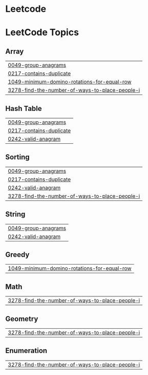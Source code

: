 # Leetcode
<!---LeetCode Topics Start-->
# LeetCode Topics
## Array
|  |
| ------- |
| [0049-group-anagrams](https://github.com/keerthana054/Leetcode/tree/master/0049-group-anagrams) |
| [0217-contains-duplicate](https://github.com/keerthana054/Leetcode/tree/master/0217-contains-duplicate) |
| [1049-minimum-domino-rotations-for-equal-row](https://github.com/keerthana054/Leetcode/tree/master/1049-minimum-domino-rotations-for-equal-row) |
| [3278-find-the-number-of-ways-to-place-people-i](https://github.com/keerthana054/Leetcode/tree/master/3278-find-the-number-of-ways-to-place-people-i) |
## Hash Table
|  |
| ------- |
| [0049-group-anagrams](https://github.com/keerthana054/Leetcode/tree/master/0049-group-anagrams) |
| [0217-contains-duplicate](https://github.com/keerthana054/Leetcode/tree/master/0217-contains-duplicate) |
| [0242-valid-anagram](https://github.com/keerthana054/Leetcode/tree/master/0242-valid-anagram) |
## Sorting
|  |
| ------- |
| [0049-group-anagrams](https://github.com/keerthana054/Leetcode/tree/master/0049-group-anagrams) |
| [0217-contains-duplicate](https://github.com/keerthana054/Leetcode/tree/master/0217-contains-duplicate) |
| [0242-valid-anagram](https://github.com/keerthana054/Leetcode/tree/master/0242-valid-anagram) |
| [3278-find-the-number-of-ways-to-place-people-i](https://github.com/keerthana054/Leetcode/tree/master/3278-find-the-number-of-ways-to-place-people-i) |
## String
|  |
| ------- |
| [0049-group-anagrams](https://github.com/keerthana054/Leetcode/tree/master/0049-group-anagrams) |
| [0242-valid-anagram](https://github.com/keerthana054/Leetcode/tree/master/0242-valid-anagram) |
## Greedy
|  |
| ------- |
| [1049-minimum-domino-rotations-for-equal-row](https://github.com/keerthana054/Leetcode/tree/master/1049-minimum-domino-rotations-for-equal-row) |
## Math
|  |
| ------- |
| [3278-find-the-number-of-ways-to-place-people-i](https://github.com/keerthana054/Leetcode/tree/master/3278-find-the-number-of-ways-to-place-people-i) |
## Geometry
|  |
| ------- |
| [3278-find-the-number-of-ways-to-place-people-i](https://github.com/keerthana054/Leetcode/tree/master/3278-find-the-number-of-ways-to-place-people-i) |
## Enumeration
|  |
| ------- |
| [3278-find-the-number-of-ways-to-place-people-i](https://github.com/keerthana054/Leetcode/tree/master/3278-find-the-number-of-ways-to-place-people-i) |
<!---LeetCode Topics End-->